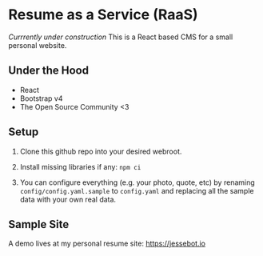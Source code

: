 Resume as a Service (RaaS)
=====================
*Currrently under construction*
This is a React based CMS for a small personal website.

Under the Hood
--------------
* React
* Bootstrap v4
* The Open Source Community <3

Setup
-----

1. Clone this github repo into your desired webroot.

2. Install missing libraries if any: `npm ci`

3. You can configure everything (e.g. your photo, quote, etc) by renaming 
`config/config.yaml.sample` to `config.yaml` and replacing all the sample data
with your own real data.

Sample Site
-----------

A demo lives at my personal resume site: https://jessebot.io
